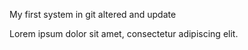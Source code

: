 My first system in git altered and update

Lorem ipsum dolor sit amet, consectetur adipiscing elit. 